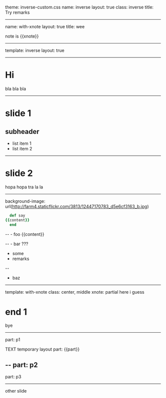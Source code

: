 theme: inverse-custom.css
name: inverse
layout: true
class: inverse
title: Try remarks

---
name: with-xnote
layout: true
title: wee

note is {{xnote}}

---
template: inverse
layout: true

---
# Hi

bla bla bla

---
# slide 1
## subheader

- list item 1
- list item 2

---
# slide 2

hopa hopa tra la la

---
background-image: url(http://farm4.staticflickr.com/3813/12447170783_d5e6cf3163_b.jpg)

```ruby
  def say
{{content}}
  end
```

--
    - foo
{{content}}

--
    - bar
???
- some
- remarks

--
- baz

---
template: with-xnote
class: center, middle
xnote: partial here i guess

# end 1

bye

---
part: p1

TEXT temporary layout
part: {{part}}

--
part: p2
--
part: p3

---
other slide
